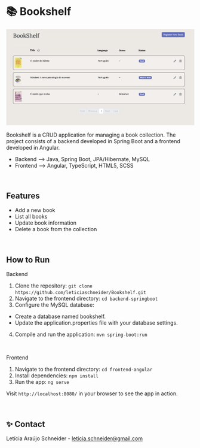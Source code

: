 # 📚 Bookshelf
![screenshot](BookShelf-Screen.png)

Bookshelf is a CRUD application for managing a book collection. The project consists of a backend developed in Spring Boot and a frontend developed in Angular.
- Backend ⟶ Java, Spring Boot, JPA/Hibernate, MySQL
- Frontend ⟶ Angular, TypeScript, HTML5, SCSS
<br />

## Features
- Add a new book
- List all books
- Update book information
- Delete a book from the collection

<br />


## How to Run
Backend

1. Clone the repository: `git clone https://github.com/leticiaschneider/Bookshelf.git`
2. Navigate to the frontend directory: `cd backend-springboot`
3. Configure the MySQL database:
- Create a database named bookshelf.
- Update the application.properties file with your database settings.
4. Compile and run the application: `mvn spring-boot:run`

<br />

Frontend
1. Navigate to the frontend directory: `cd frontend-angular`
2. Install dependencies: `npm install`
3. Run the app: `ng serve`

Visit `http://localhost:8080/` in your browser to see the app in action.

&nbsp;
## ✨ Contact

Letícia Araújo Schneider - leticia.schneider@gmail.com
